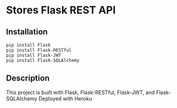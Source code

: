 # Stores Flask REST API

## Installation
```
pip install Flask
pip install Flask-RESTful
pip install Flask-JWT
pip install Flask-SQLAlchemy
```

## Description
This project is built with Flask, Flask-RESTful, Flask-JWT, and Flask-SQLAlchemy
Deployed with Heroku